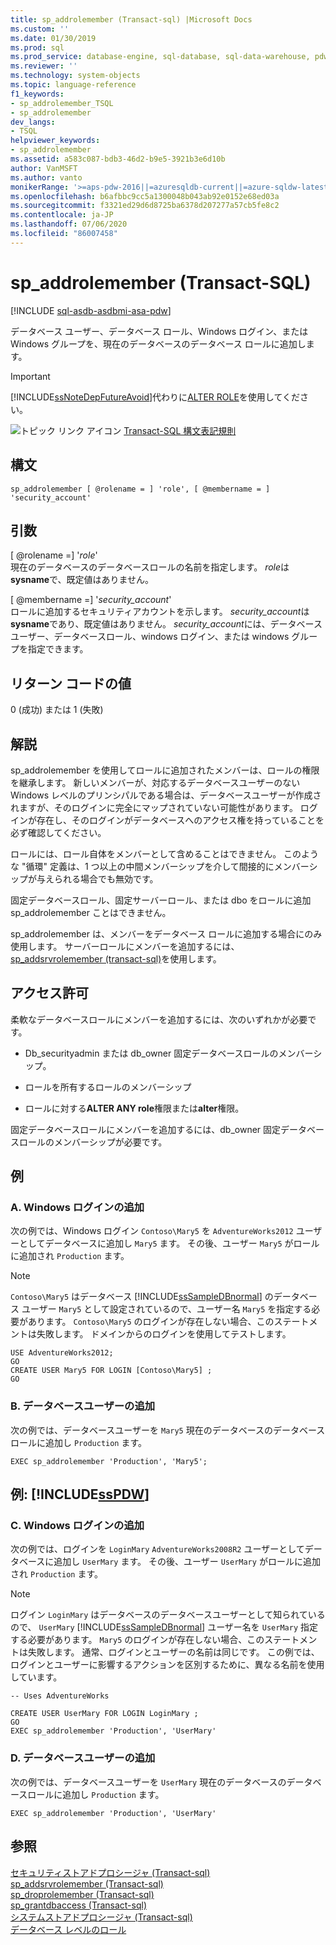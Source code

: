 ```yaml
---
title: sp_addrolemember (Transact-sql) |Microsoft Docs
ms.custom: ''
ms.date: 01/30/2019
ms.prod: sql
ms.prod_service: database-engine, sql-database, sql-data-warehouse, pdw
ms.reviewer: ''
ms.technology: system-objects
ms.topic: language-reference
f1_keywords:
- sp_addrolemember_TSQL
- sp_addrolemember
dev_langs:
- TSQL
helpviewer_keywords:
- sp_addrolemember
ms.assetid: a583c087-bdb3-46d2-b9e5-3921b3e6d10b
author: VanMSFT
ms.author: vanto
monikerRange: '>=aps-pdw-2016||=azuresqldb-current||=azure-sqldw-latest||>=sql-server-2016||=sqlallproducts-allversions||>=sql-server-linux-2017||=azuresqldb-mi-current'
ms.openlocfilehash: b6afbbc9cc5a1300048b043ab92e0152e68ed03a
ms.sourcegitcommit: f3321ed29d6d8725ba6378d207277a57cb5fe8c2
ms.contentlocale: ja-JP
ms.lasthandoff: 07/06/2020
ms.locfileid: "86007458"
---
```

# <a name="sp_addrolemember-transact-sql"></a>sp_addrolemember (Transact-SQL)
[!INCLUDE [sql-asdb-asdbmi-asa-pdw](../../includes/applies-to-version/sql-asdb-asdbmi-asa-pdw.md)]

  データベース ユーザー、データベース ロール、Windows ログイン、または Windows グループを、現在のデータベースのデータベース ロールに追加します。  
  
> [!IMPORTANT]  
>  [!INCLUDE[ssNoteDepFutureAvoid](../../includes/ssnotedepfutureavoid-md.md)]代わりに[ALTER ROLE](../../t-sql/statements/alter-role-transact-sql.md)を使用してください。  
  
 ![トピック リンク アイコン](../../database-engine/configure-windows/media/topic-link.gif "トピック リンク アイコン") [Transact-SQL 構文表記規則](../../t-sql/language-elements/transact-sql-syntax-conventions-transact-sql.md)  
  
## <a name="syntax"></a>構文  
  
```
sp_addrolemember [ @rolename = ] 'role', [ @membername = ] 'security_account'  

```    
  
## <a name="arguments"></a>引数  
 [ @rolename =] '*role*'  
 現在のデータベースのデータベースロールの名前を指定します。 *role*は**sysname**で、既定値はありません。  
  
 [ @membername =] '*security_account*'  
 ロールに追加するセキュリティアカウントを示します。 *security_account*は**sysname**であり、既定値はありません。 *security_account*には、データベースユーザー、データベースロール、windows ログイン、または windows グループを指定できます。  
  
## <a name="return-code-values"></a>リターン コードの値  
 0 (成功) または 1 (失敗)  
  
## <a name="remarks"></a>解説  
 sp_addrolemember を使用してロールに追加されたメンバーは、ロールの権限を継承します。 新しいメンバーが、対応するデータベースユーザーのない Windows レベルのプリンシパルである場合は、データベースユーザーが作成されますが、そのログインに完全にマップされていない可能性があります。 ログインが存在し、そのログインがデータベースへのアクセス権を持っていることを必ず確認してください。  
  
 ロールには、ロール自体をメンバーとして含めることはできません。 このような "循環" 定義は、1 つ以上の中間メンバーシップを介して間接的にメンバーシップが与えられる場合でも無効です。  
  
 固定データベースロール、固定サーバーロール、または dbo をロールに追加 sp_addrolemember ことはできません。
  
 sp_addrolemember は、メンバーをデータベース ロールに追加する場合にのみ使用します。 サーバーロールにメンバーを追加するには、 [sp_addsrvrolemember &#40;transact-sql&#41;](../../relational-databases/system-stored-procedures/sp-addsrvrolemember-transact-sql.md)を使用します。  
  
## <a name="permissions"></a>アクセス許可  
 柔軟なデータベースロールにメンバーを追加するには、次のいずれかが必要です。  
  
-   Db_securityadmin または db_owner 固定データベースロールのメンバーシップ。  
  
-   ロールを所有するロールのメンバーシップ  
  
-   ロールに対する**ALTER ANY role**権限または**alter**権限。  
  
 固定データベースロールにメンバーを追加するには、db_owner 固定データベースロールのメンバーシップが必要です。  
  
## <a name="examples"></a>例  
  
### <a name="a-adding-a-windows-login"></a>A. Windows ログインの追加  
 次の例では、Windows ログイン `Contoso\Mary5` を `AdventureWorks2012` ユーザーとしてデータベースに追加し `Mary5` ます。 その後、ユーザー `Mary5` がロールに追加され `Production` ます。  
  
> [!NOTE]  
>  `Contoso\Mary5` はデータベース [!INCLUDE[ssSampleDBnormal](../../includes/sssampledbnormal-md.md)] のデータベース ユーザー `Mary5` として設定されているので、ユーザー名 `Mary5` を指定する必要があります。 `Contoso\Mary5` のログインが存在しない場合、このステートメントは失敗します。 ドメインからのログインを使用してテストします。  
  
```  
USE AdventureWorks2012;  
GO  
CREATE USER Mary5 FOR LOGIN [Contoso\Mary5] ;  
GO  
```  
  
### <a name="b-adding-a-database-user"></a>B. データベースユーザーの追加  
 次の例では、データベースユーザーを `Mary5` 現在のデータベースのデータベースロールに追加し `Production` ます。  
  
```  
EXEC sp_addrolemember 'Production', 'Mary5';  
```  
  
## <a name="examples-sspdw"></a>例: [!INCLUDE[ssPDW](../../includes/sspdw-md.md)]  
  
### <a name="c-adding-a-windows-login"></a>C. Windows ログインの追加  
 次の例では、ログインを `LoginMary` `AdventureWorks2008R2` ユーザーとしてデータベースに追加し `UserMary` ます。 その後、ユーザー `UserMary` がロールに追加され `Production` ます。  
  
> [!NOTE]  
>  ログイン `LoginMary` はデータベースのデータベースユーザーとして知られているので、 `UserMary` [!INCLUDE[ssSampleDBnormal](../../includes/sssampledbnormal-md.md)] ユーザー名を `UserMary` 指定する必要があります。 `Mary5` のログインが存在しない場合、このステートメントは失敗します。 通常、ログインとユーザーの名前は同じです。 この例では、ログインとユーザーに影響するアクションを区別するために、異なる名前を使用しています。  
  
```  
-- Uses AdventureWorks  
  
CREATE USER UserMary FOR LOGIN LoginMary ;  
GO  
EXEC sp_addrolemember 'Production', 'UserMary'  
```  
  
### <a name="d-adding-a-database-user"></a>D. データベースユーザーの追加  
 次の例では、データベースユーザーを `UserMary` 現在のデータベースのデータベースロールに追加し `Production` ます。  
  
```  
EXEC sp_addrolemember 'Production', 'UserMary'  
```  
  
## <a name="see-also"></a>参照  
 [セキュリティストアドプロシージャ &#40;Transact-sql&#41;](../../relational-databases/system-stored-procedures/security-stored-procedures-transact-sql.md)   
 [sp_addsrvrolemember &#40;Transact-sql&#41;](../../relational-databases/system-stored-procedures/sp-addsrvrolemember-transact-sql.md)   
 [sp_droprolemember &#40;Transact-sql&#41;](../../relational-databases/system-stored-procedures/sp-droprolemember-transact-sql.md)   
 [sp_grantdbaccess &#40;Transact-sql&#41;](../../relational-databases/system-stored-procedures/sp-grantdbaccess-transact-sql.md)   
 [システムストアドプロシージャ &#40;Transact-sql&#41;](../../relational-databases/system-stored-procedures/system-stored-procedures-transact-sql.md)   
 [データベース レベルのロール](../../relational-databases/security/authentication-access/database-level-roles.md)  
  
  
